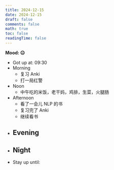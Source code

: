 ```yaml
---
title: 2024-12-15
date: 2024-12-15
draft: false
comments: false
math: true
toc: false
readingTime: false
---
```


**Mood: 😐**

- Got up at: 09:30
- Morning
	- 复习 Anki
	- 打一局红警
- Noon
	- 中午吃的米饭，老干妈，鸡排，生菜，火腿肠
- Afternoon
	- 看了一会儿 NLP 的书
	- 复习完了 Anki
	- 继续看书
- Evening
	- 
- Night
	- 
- Stay up until: 
